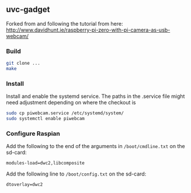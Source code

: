 ## uvc-gadget

Forked from and following the tutorial from here: http://www.davidhunt.ie/raspberry-pi-zero-with-pi-camera-as-usb-webcam/

### Build

```bash
git clone ...
make
```

### Install

Install and enable the systemd service. The paths in the .service file might need adjustment depending on where the checkout is
```bash
sudo cp piwebcam.service /etc/systemd/system/
sudo systemctl enable piwebcam
```

### Configure Raspian

Add the following to the end of the arguments in `/boot/cmdline.txt` on the sd-card:
```
modules-load=dwc2,libcomposite
```

Add the following line to `/boot/config.txt` on the sd-card:
```
dtoverlay=dwc2
```
